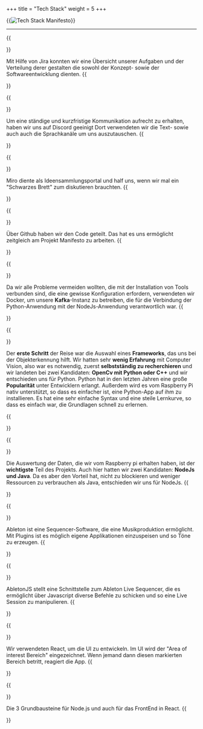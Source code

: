 +++
title = "Tech Stack"
weight = 5
+++

{{<image src="manifesto_tech_stack.png" alt="Tech Stack Manifesto">}}

---

{{<section title="Jira">}}

Mit Hilfe von Jira konnten wir eine Übersicht unserer Aufgaben und der Verteilung derer gestalten die sowohl der Konzept- sowie der Softwareentwicklung dienten.
{{</section>}}

{{<section title="Discord">}}

Um eine ständige und kurzfristige Kommunikation aufrecht zu erhalten, haben wir uns auf Discord geeinigt Dort verwendeten wir die Text- sowie auch auch die Sprachkanäle um uns auszutauschen.
{{</section>}}

{{<section title="Miro">}}

Miro diente als Ideensammlungsportal und half uns, wenn wir mal ein "Schwarzes Brett" zum diskutieren brauchten.
{{</section>}}

{{<section title="GitHub">}}

Über Github haben wir den Code geteilt. Das hat es uns ermöglicht zeitgleich am Projekt Manifesto zu arbeiten.
{{</section>}}

{{<section title="Kafka und Docker">}}

Da wir alle Probleme vermeiden wollten, die mit der Installation von Tools verbunden sind, die eine gewisse Konfiguration erfordern, verwendeten wir Docker, um unsere **Kafka**-Instanz zu betreiben, die für die Verbindung der Python-Anwendung mit der NodeJs-Anwendung verantwortlich war.
{{</section>}}

{{<section title="Python und OpenCV">}}

Der **erste Schritt** der Reise war die Auswahl eines **Frameworks**, das uns bei der Objekterkennung hilft. Wir hatten sehr **wenig Erfahrung** mit Computer Vision, also war es notwendig, zuerst **selbstständig zu recherchieren** und wir landeten bei zwei Kandidaten: **OpenCv mit Python oder C++**
und wir entschieden uns für Python.
Python hat in den letzten Jahren eine große **Popularität** unter Entwicklern erlangt. Außerdem wird es vom Raspberry Pi nativ unterstützt, so dass es einfacher ist, eine Python-App auf ihm zu installieren.
Es hat eine sehr einfache Syntax und eine steile Lernkurve, so dass es einfach war, die Grundlagen schnell zu erlernen.

{{</section>}}

{{<section title="Node.js">}}

Die Auswertung der Daten, die wir vom Raspberry pi erhalten haben, ist der **wichtigste** Teil des Projekts.
Auch hier hatten wir zwei Kandidaten: **NodeJs und Java**.
Da es aber den Vorteil hat, nicht zu blockieren und weniger Ressourcen zu verbrauchen als Java, entschieden wir uns für NodeJs.
{{</section>}}

{{<section title="Ableton live">}}

Ableton ist eine Sequencer-Software, die eine Musikproduktion ermöglicht. Mit Plugins ist es möglich eigene Applikationen einzuspeisen und so Töne zu erzeugen.
{{</section>}}

{{<section title="Ableton.js">}}

AbletonJS stellt eine Schnittstelle zum Ableton Live Sequencer, die es ermöglicht über Javascript diverse Befehle zu schicken und so eine Live Session zu manipulieren.
{{</section>}}

{{<section title="React">}}

Wir verwendeten React, um die UI zu entwickeln. Im UI wird der "Area of interest Bereich" eingezeichnet. Wenn jemand dann diesen markierten Bereich betritt, reagiert die App.
{{</section>}}

{{<section title="JavaScript, HTML, CSS">}}

Die 3 Grundbausteine für Node.js und auch für das FrontEnd in React.
{{</section>}}
